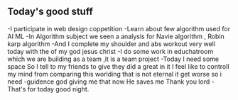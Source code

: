 ## Today's good stuff
-I participate in web design coppetition 
-Learn about few algorithm used for AI ML
-In Algorithm subject we seen a analysis for Navie algorithm , Robin karp algorithm
-And I complete my shoulder and abs workout very well today with the of my god jesus christ
-I do some work in educhatroom which we are building as a team ,it is a  team project
-Today I need some space So I tell to my friends to give they did a great in it I feel like to controll my mind from comparing this worlding that is not eternal it get worse so i need 
-guidence god giving me that now He saves me Thank you lord
-That's for today good night.